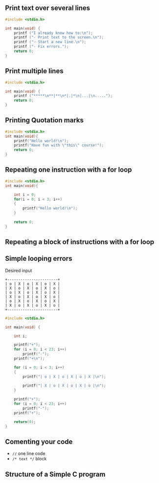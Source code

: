 ## Print text over several lines

``` c
#include <stdio.h>

int main(void) {
    printf ("I already know how to:\n");
    printf ("- Print text to the screen.\n");
    printf ("- Start a new line.\n");
    printf ("- Fix errors.");
    return 0;
}
```

## Print multiple lines

``` c
#include <stdio.h>

int main(void) {
    printf ("*****\n**|**\n*|.|*\n|...|\n.....");
    return 0;
}
```

## Printing Quotation marks

``` c
#include <stdio.h>
int main(void){
    printf("Hello world!\n");
    printf("Have fun with \"this\" course!");
    return 0;
}
```

## Repeating one instruction with a for loop

``` c
#include <stdio.h>
int main(void){

    int i = 0;
    for(i = 0; i < 3; i++)
    {
        printf("Hello world!\n");
    }
    
    return 0;
}
```


## Repeating a block of instructions with a for loop

## Simple looping errors
Desired input
``` console
+-----------------------+                                                       
| o | X | o | X | o | X |                                                       
| X | o | X | o | X | o |                                                       
| o | X | o | X | o | X |                                                       
| X | o | X | o | X | o |                                                       
| o | X | o | X | o | X |                                                       
| X | o | X | o | X | o |                                                       
+-----------------------+ 
```
``` c
#include <stdio.h>

int main(void) {

    int i;

    printf("+");
    for (i = 0; i < 23; i++)
        printf("-");
    printf("+\n");

    for (i = 0; i < 3; i++)
    {
        printf("| o | X | o | X | o | X |\n");
        
        printf("| X | o | X | o | X | o |\n");
    }    

    printf("+");
    for (i = 0; i < 23; i++)
        printf("-");
    printf("+");

    return(0);
}
```

## Comenting your code
- `//` one line code 
- `/* text */` block


## Structure of a Simple C program